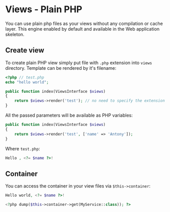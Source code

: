 # Views - Plain PHP
You can use plain php files as your views without any compilation or cache layer. This engine enabled by default and available in the Web application skeleton.

## Create view
To create plain PHP view simply put file with `.php` extension into `views` directory. Template can be rendered by it's 
filename:

```php
<?php // test.php
echo "hello world";
```

```php
public function index(ViewsInterface $views)
{
    return $views->render('test'); // no need to specify the extension
}
```

All the passed parameters will be available as PHP variables:

```php
public function index(ViewsInterface $views)
{
    return $views->render('test', ['name' => 'Antony']); 
}
```

Where `test.php`:

```php
Hello , <?= $name ?>!
```

## Container
You can access the container in your view files via `$this->container`:

```php
Hello world, <?= $name ?>!

<?php dump($this->container->get(MyService::class)); ?>
```
